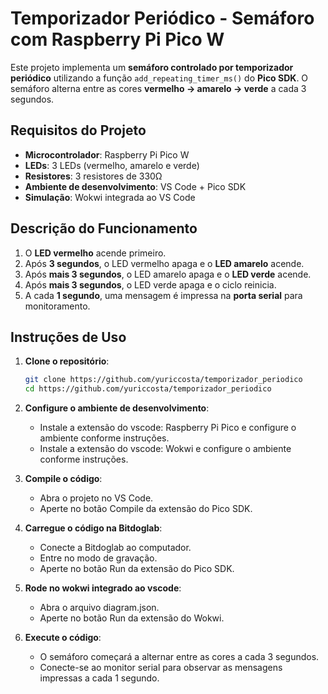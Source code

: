 # Temporizador Periódico - Semáforo com Raspberry Pi Pico W

Este projeto implementa um **semáforo controlado por temporizador periódico** utilizando a função `add_repeating_timer_ms()` do **Pico SDK**. O semáforo alterna entre as cores **vermelho → amarelo → verde** a cada 3 segundos.

## Requisitos do Projeto

- **Microcontrolador**: Raspberry Pi Pico W  
- **LEDs**: 3 LEDs (vermelho, amarelo e verde)  
- **Resistores**: 3 resistores de 330Ω  
- **Ambiente de desenvolvimento**: VS Code + Pico SDK  
- **Simulação**: Wokwi integrada ao VS Code  

## Descrição do Funcionamento

1. O **LED vermelho** acende primeiro.  
2. Após **3 segundos**, o LED vermelho apaga e o **LED amarelo** acende.  
3. Após **mais 3 segundos**, o LED amarelo apaga e o **LED verde** acende.  
4. Após **mais 3 segundos**, o LED verde apaga e o ciclo reinicia.  
5. A cada **1 segundo**, uma mensagem é impressa na **porta serial** para monitoramento.

## Instruções de Uso

1. **Clone o repositório**:
    ```sh
    git clone https://github.com/yuriccosta/temporizador_periodico
    cd https://github.com/yuriccosta/temporizador_periodico
    ```

2. **Configure o ambiente de desenvolvimento**:
    - Instale a extensão do vscode: Raspberry Pi Pico e configure o ambiente conforme instruções.
    - Instale a extensão do vscode: Wokwi e configure o ambiente conforme instruções.

3. **Compile o código**:
    - Abra o projeto no VS Code.
    - Aperte no botão Compile da extensão do Pico SDK.

4. **Carregue o código na Bitdoglab**:
    - Conecte a Bitdoglab ao computador.
    - Entre no modo de gravação.
    - Aperte no botão Run da extensão do Pico SDK.

5. **Rode no wokwi integrado ao vscode**:
    - Abra o arquivo diagram.json.
    - Aperte no botão Run da extensão do Wokwi.

6. **Execute o código**:
    - O semáforo começará a alternar entre as cores a cada 3 segundos.
    - Conecte-se ao monitor serial para observar as mensagens impressas a cada 1 segundo.
